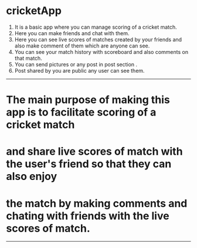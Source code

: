 # cricketApp



 1. It is a basic app where you can manage scoring of a cricket match.
 2. Here you can make friends and chat with them.
 3. Here you can see live scores of matches created by your friends and also make comment of them which are anyone can see.
 4. You can see your match history with scoreboard and also comments on that match.
 5. You can send pictures or any post in post section .
 6. Post shared by you are public any user can see them.
 
 
 ********************************************************************************************
 
  # The main purpose of making this app is to facilitate scoring of a cricket match 
  # and share live scores of match with the user's friend so that they can also enjoy 
  # the match by making comments and chating with friends with the live scores of match.
   
   *********************************************************************************************
